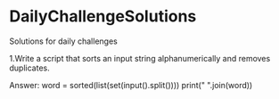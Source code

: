 # DailyChallengeSolutions
Solutions for daily challenges

1.Write a script that sorts an input string alphanumerically and removes duplicates.
  
  Answer:
word = sorted(list(set(input().split())))
print(" ".join(word))
